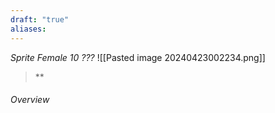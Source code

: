 ```yaml
---
draft: "true"
aliases:
---
```

*Sprite Female 10 ???*
![[Pasted image 20240423002234.png]]
> **
###### Overview